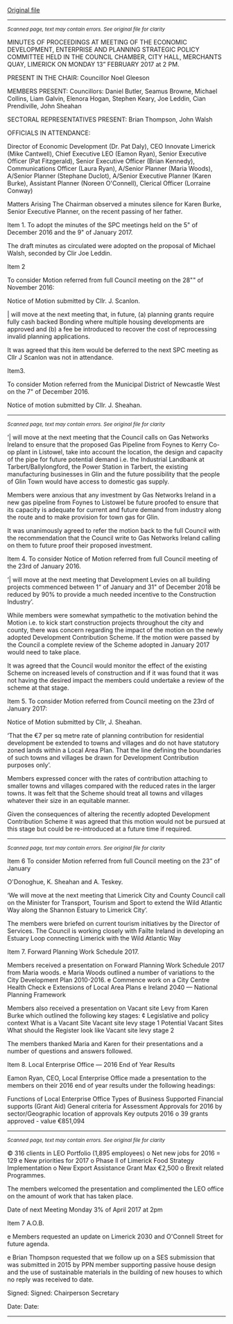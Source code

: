 [Original file](https://beta.limerick.ie/sites/default/files/media/documents/2017-04/minutes_-_economic_development_enterprise_and_planning_spc_-_13th_february_2017.pdf)

---
*<small>Scanned page, text may contain errors. See original file for clarity</small>*  

MINUTES OF PROCEEDINGS AT MEETING OF THE ECONOMIC
DEVELOPMENT, ENTERPRISE AND PLANNING STRATEGIC POLICY
COMMITTEE HELD IN THE COUNCIL CHAMBER, CITY HALL, MERCHANTS
QUAY, LIMERICK ON MONDAY 13” FEBRUARY 2017 at 2 PM.

PRESENT IN THE CHAIR: Councillor Noel Gleeson

MEMBERS PRESENT:
Councillors: Daniel Butler, Seamus Browne, Michael Collins, Liam Galvin, Elenora
Hogan, Stephen Keary, Joe Leddin, Cian Prendiville, John Sheahan

SECTORAL REPRESENTATIVES PRESENT:
Brian Thompson, John Walsh

OFFICIALS IN ATTENDANCE:

Director of Economic Development (Dr. Pat Daly), CEO Innovate Limerick (Mike
Cantwell), Chief Executive LEO (Eamon Ryan), Senior Executive Officer (Pat
Fitzgerald), Senior Executive Officer (Brian Kennedy), Communications Officer
(Laura Ryan), A/Senior Planner (Maria Woods), A/Senior Planner (Stephane Duclot),
A/Senior Executive Planner (Karen Burke), Assistant Planner (Noreen O'Connell),
Clerical Officer (Lorraine Conway)

Matters Arising
The Chairman observed a minutes silence for Karen Burke, Senior Executive
Planner, on the recent passing of her father.

Item 1.
To adopt the minutes of the SPC meetings held on the 5" of December 2016
and the 9" of January 2017.

The draft minutes as circulated were adopted on the proposal of Michael Walsh,
seconded by Clir Joe Leddin.

Item 2

To consider Motion referred from full Council meeting on the 28"" of November
2016:

Notice of Motion submitted by Cllr. J. Scanlon.

| will move at the next meeting that, in future, (a) planning grants require fully cash
backed Bonding where multiple housing developments are approved and (b) a fee
be introduced to recover the cost of reprocessing invalid planning applications.

It was agreed that this item would be deferred to the next SPC meeting as Cllr J
Scanlon was not in attendance.

Item3.

To consider Motion referred from the Municipal District of Newcastle West on
the 7" of December 2016.

Notice of motion submitted by Cllr. J. Sheahan.


---
*<small>Scanned page, text may contain errors. See original file for clarity</small>*  

‘| will move at the next meeting that the Council calls on Gas Networks Ireland to
ensure that the proposed Gas Pipeline from Foynes to Kerry Co-op plant in Listowel,
take into account the location, the design and capacity of the pipe for future potential
demand i.e. the Industrial Landbank at Tarbert/Ballylongford, the Power Station in
Tarbert, the existing manufacturing businesses in Glin and the future possibility that
the people of Glin Town would have access to domestic gas supply.

Members were anxious that any investment by Gas Networks Ireland in a new gas
pipeline from Foynes to Listowel be future proofed to ensure that its capacity is
adequate for current and future demand from industry along the route and to make
provision for town gas for Glin.

It was unanimously agreed to refer the motion back to the full Council with the
recommendation that the Council write to Gas Networks Ireland calling on them to
future proof their proposed investment.

Item 4.
To consider Notice of Motion referred from full Council meeting of the 23rd of
January 2016.

‘| will move at the next meeting that Development Levies on all building projects
commenced between 1“ of January and 31" of December 2018 be reduced by 90%
to provide a much needed incentive to the Construction Industry’.

While members were somewhat sympathetic to the motivation behind the Motion i.e.
to kick start construction projects throughout the city and county, there was concern
regarding the impact of the motion on the newly adopted Development Contribution
Scheme. If the motion were passed by the Council a complete review of the Scheme
adopted in January 2017 would need to take place.

It was agreed that the Council would monitor the effect of the existing Scheme on
increased levels of construction and if it was found that it was not having the desired
impact the members could undertake a review of the scheme at that stage.

Item 5.
To consider Motion referred from Council meeting on the 23rd of January
2017:

Notice of Motion submitted by Cllr, J. Sheahan.

‘That the €7 per sq metre rate of planning contribution for residential development be
extended to towns and villages and do not have statutory zoned lands within a Local
Area Plan. That the line defining the boundaries of such towns and villages be
drawn for Development Contribution purposes only’.

Members expressed concer with the rates of contribution attaching to smaller towns
and villages compared with the reduced rates in the larger towns. It was felt that the
Scheme should treat all towns and villages whatever their size in an equitable
manner.

Given the consequences of altering the recently adopted Development Contribution
Scheme it was agreed that this motion would not be pursued at this stage but could
be re-introduced at a future time if required.


---
*<small>Scanned page, text may contain errors. See original file for clarity</small>*  

Item 6
To consider Motion referred from full Council meeting on the 23” of January

O'Donoghue, K. Sheahan and A. Teskey.

‘We will move at the next meeting that Limerick City and County Council call on the
Minister for Transport, Tourism and Sport to extend the Wild Atlantic Way along the
Shannon Estuary to Limerick City’.

The members were briefed on current tourism initiatives by the Director of Services.
The Council is working closely with Failte Ireland in developing an Estuary Loop
connecting Limerick with the Wild Atlantic Way

Item 7.
Forward Planning Work Schedule 2017.

Members received a presentation on Forward Planning Work Schedule 2017 from
Maria woods.
e Maria Woods outlined a number of variations to the City Development Plan
2010-2016.
e Commence work on a City Centre Health Check
e Extensions of Local Area Plans
e lreland 2040 — National Planning Framework

Members also received a presentation on Vacant site Levy from Karen Burke which
outlined the following key stages:
¢ Legislative and policy context
What is a Vacant Site
Vacant site levy stage 1
Potential Vacant Sites
What should the Register look like
Vacant site levy stage 2

The members thanked Maria and Karen for their presentations and a number of
questions and answers followed.

Item 8.
Local Enterprise Office — 2016 End of Year Results

Eamon Ryan, CEO, Local Enterprise Office made a presentation to the members on
their 2016 end of year results under the following headings:

Functions of Local Enterprise Office
Types of Business Supported
Financial supports (Grant Aid)
General criteria for Assessment
Approvals for 2016 by sector/Geographic location of approvals
Key outputs 2016
o 39 grants approved - value €851,094


---
*<small>Scanned page, text may contain errors. See original file for clarity</small>*  

© 316 clients in LEO Portfolio (1,895 employees)
o Net new jobs for 2016 = 129
e New priorities for 2017
o Phase Il of Limerick Food Strategy Implementation
o New Export Assistance Grant Max €2,500
o Brexit related Programmes.

The members welcomed the presentation and complimented the LEO office on the
amount of work that has taken place.

Date of next Meeting
Monday 3% of April 2017 at 2pm

Item 7
A.O.B.

e Members requested an update on Limerick 2030 and O'Connell Street for
future agenda.

e Brian Thompson requested that we follow up on a SES submission that was
submitted in 2015 by PPN member supporting passive house design and the
use of sustainable materials in the building of new houses to which no reply
was received to date.

Signed: Signed:
Chairperson Secretary

Date: Date:


---
